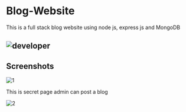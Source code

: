 # Blog-Website
This is a full stack blog website using node js, express js and MongoDB

![developer](https://img.shields.io/badge/Developed%20By%20%3A-Rabbani%20Khan-red)
---
## Screenshots
![1](https://user-images.githubusercontent.com/65397053/209320399-7337f0eb-7f8f-4ca2-b5bf-306ba8750367.png)

This is secret page admin can post a blog

![2](https://user-images.githubusercontent.com/65397053/209320469-45be620d-edb7-4206-8a58-a57ef9d8d4b5.png)
